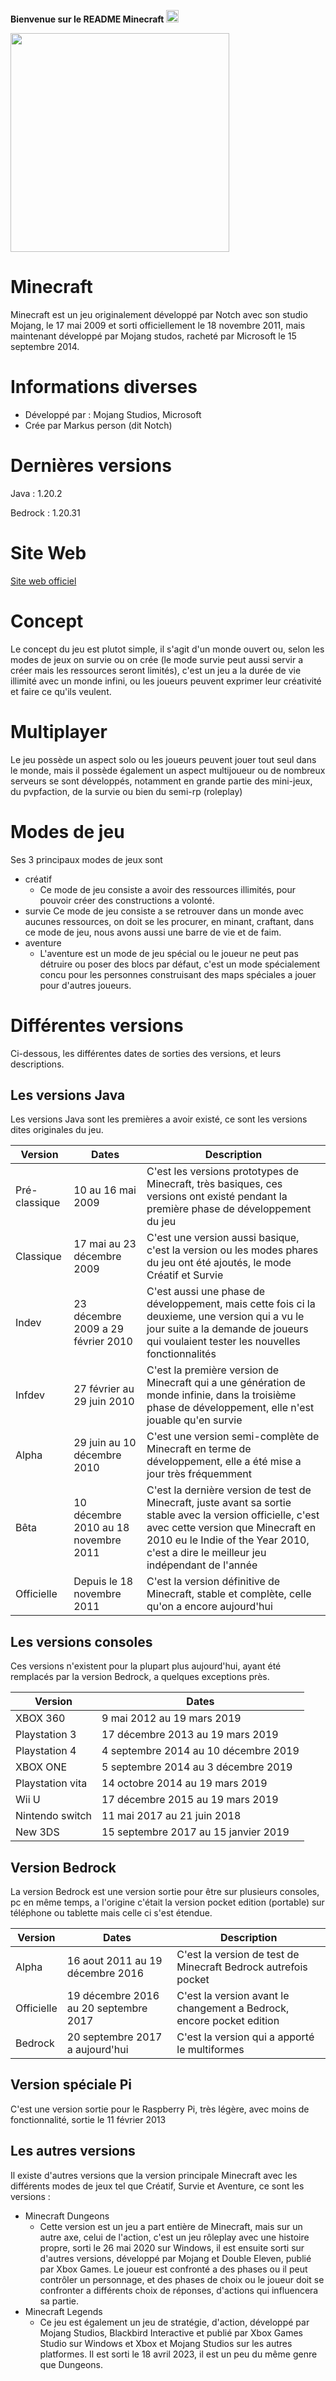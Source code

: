 **Bienvenue sur le README Minecraft** <img src="https://cdn.icon-icons.com/icons2/2699/PNG/512/minecraft_logo_icon_168974.png" style="width: 20px;">

<img src="https://logos-marques.com/wp-content/uploads/2020/01/Minecraft-Logo-2013.png" style="width: 350px;">

# Minecraft
Minecraft est un jeu originalement développé par Notch avec son studio Mojang, le 17 mai 2009 et sorti officiellement le 18 novembre 2011, mais maintenant développé par Mojang studos, racheté par Microsoft le 15 septembre 2014.

# Informations diverses
- Développé par : Mojang Studios, Microsoft
- Crée par Markus person (dit Notch)
# Dernières versions
Java : 1.20.2

Bedrock : 1.20.31
# Site Web
[Site web officiel](https://www.minecraft.net)

# Concept
Le concept du jeu est plutot simple, il s'agit d'un monde ouvert ou, selon les modes de jeux on survie ou on crée (le mode survie peut aussi servir a créer mais les ressources seront limités), c'est un jeu a la durée de vie illimité avec un monde infini, ou les joueurs peuvent exprimer leur créativité et faire ce qu'ils veulent.

# Multiplayer
Le jeu possède un aspect solo ou les joueurs peuvent jouer tout seul dans le monde, mais il possède également un aspect multijoueur ou de nombreux serveurs se sont développés, notamment en grande partie des mini-jeux, du pvpfaction, de la survie ou bien du semi-rp (roleplay)

# Modes de jeu
Ses 3 principaux modes de jeux sont
* créatif
  * Ce mode de jeu consiste a avoir des ressources illimités, pour pouvoir créer des constructions a volonté.
* survie
 Ce mode de jeu consiste a se retrouver dans un monde avec aucunes ressources, on doit se les procurer, en minant, craftant, dans ce mode de jeu, nous avons aussi une barre de vie et de faim.
* aventure
  * L'aventure est un mode de jeu spécial ou le joueur ne peut pas détruire ou poser des blocs par défaut, c'est un mode spécialement concu pour les personnes construisant des maps spéciales a jouer pour d'autres joueurs.

# Différentes versions
Ci-dessous, les différentes dates de sorties des versions, et leurs descriptions.

## Les versions Java

Les versions Java sont les premières a avoir existé, ce sont les versions dites originales du jeu.

| Version | Dates | Description |
|--------------- |--------------| ----|
| Pré-classique | 10 au 16 mai 2009 | C'est les versions prototypes de Minecraft, très basiques, ces versions ont existé pendant la première phase de développement du jeu |
| Classique | 17 mai au 23 décembre 2009 | C'est une version aussi basique, c'est la version ou les modes phares du jeu ont été ajoutés, le mode Créatif et Survie |
| Indev | 23 décembre 2009 a 29 février 2010 | C'est aussi une phase de développement, mais cette fois ci la deuxieme, une version qui a vu le jour suite a la demande de joueurs qui voulaient tester les nouvelles fonctionnalités |
| Infdev | 27 février au 29 juin 2010 | C'est la première version de Minecraft qui a une génération de monde infinie, dans la troisième phase de développement, elle n'est jouable qu'en survie |
| Alpha | 29 juin au 10 décembre 2010 | C'est une version semi-complète de Minecraft en terme de développement, elle a été mise a jour très fréquemment |
| Bêta | 10 décembre 2010 au 18 novembre 2011 | C'est la dernière version de test de Minecraft, juste avant sa sortie stable avec la version officielle, c'est avec cette version que Minecraft en 2010 eu le Indie of the Year 2010, c'est a dire le meilleur jeu indépendant de l'année |
| Officielle | Depuis le 18 novembre 2011 | C'est la version définitive de Minecraft, stable et complète, celle qu'on a encore aujourd'hui |

## Les versions consoles

Ces versions n'existent pour la plupart plus aujourd'hui, ayant été remplacés par la version Bedrock, a quelques exceptions près.

| Version | Dates |
|--------------- |---------------|
| XBOX 360 | 9 mai 2012 au 19 mars 2019 |
| Playstation 3 | 17 décembre 2013 au 19 mars 2019 |
| Playstation 4 | 4 septembre 2014 au 10 décembre 2019 |
| XBOX ONE | 5 septembre 2014 au 3 décembre 2019 |
| Playstation vita | 14 octobre 2014 au 19 mars 2019 |
| Wii U | 17 décembre 2015 au 19 mars 2019 |
| Nintendo switch | 11 mai 2017 au 21 juin 2018 |
| New 3DS | 15 septembre 2017 au 15 janvier 2019 |

## Version Bedrock

La version Bedrock est une version sortie pour être sur plusieurs consoles, pc en même temps, a l'origine c'était la version pocket edition (portable) sur téléphone ou tablette mais celle ci s'est étendue.

| Version | Dates | Description |
| --------------- |---------------| ----- |
| Alpha | 16 aout 2011 au 19 décembre 2016 | C'est la version de test de Minecraft Bedrock autrefois pocket |
| Officielle | 19 décembre 2016 au 20 septembre 2017 | C'est la version avant le changement a Bedrock, encore pocket edition |
| Bedrock | 20 septembre 2017 a aujourd'hui | C'est la version qui a apporté le multiformes |

## Version spéciale Pi

C'est une version sortie pour le Raspberry Pi, très légère, avec moins de fonctionnalité, sortie le 11 février 2013

## Les autres versions

Il existe d'autres versions que la version principale Minecraft avec les différents modes de jeux tel que Créatif, Survie et Aventure, ce sont les versions :
* Minecraft  Dungeons
  * Cette version est un jeu a part entière de Minecraft, mais sur un autre axe, celui de l'action, c'est un jeu rôleplay avec une histoire propre, sorti le 26 mai 2020 sur Windows, il est ensuite sorti sur d'autres versions, développé par Mojang et Double Eleven, publié par Xbox Games. Le joueur est confronté a des phases ou il peut contrôler un personnage, et des phases de choix ou le joueur doit se confronter a différents choix de réponses, d'actions qui influencera sa partie.
* Minecraft Legends
  * Ce jeu est également un jeu de stratégie, d'action, développé par Mojang Studios, Blackbird Interactive et publié par Xbox Games Studio sur Windows et Xbox et Mojang Studios sur les autres platformes. Il est sorti le 18 avril 2023, il est un peu du même genre que Dungeons.

